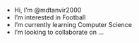 -  Hi, I’m @mdtanvir2000
-  I’m interested in Football
-  I’m currently learning Computer Science
-  I’m looking to collaborate on ...

<!---
mdtanvir2000/mdtanvir2000 is a ✨ special ✨ repository because its `README.md` (this file) appears on your GitHub profile.
You can click the Preview link to take a look at your changes.
--->

